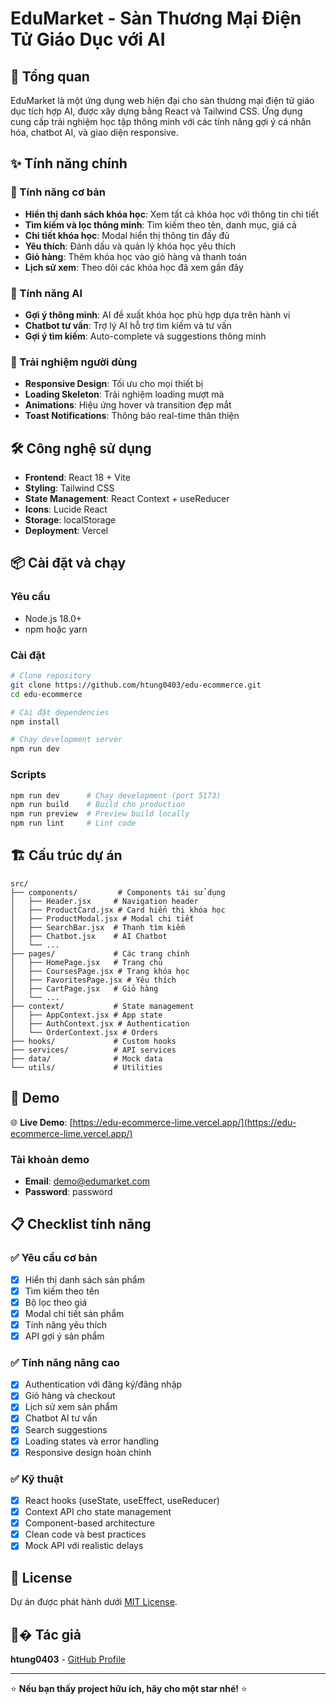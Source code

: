 # EduMarket - Sàn Thương Mại Điện Tử Giáo Dục với AI

## 🚀 Tổng quan

EduMarket là một ứng dụng web hiện đại cho sàn thương mại điện tử giáo dục tích hợp AI, được xây dựng bằng React và Tailwind CSS. Ứng dụng cung cấp trải nghiệm học tập thông minh với các tính năng gợi ý cá nhân hóa, chatbot AI, và giao diện responsive.

## ✨ Tính năng chính

### 🎯 Tính năng cơ bản
- **Hiển thị danh sách khóa học**: Xem tất cả khóa học với thông tin chi tiết
- **Tìm kiếm và lọc thông minh**: Tìm kiếm theo tên, danh mục, giá cả
- **Chi tiết khóa học**: Modal hiển thị thông tin đầy đủ
- **Yêu thích**: Đánh dấu và quản lý khóa học yêu thích
- **Giỏ hàng**: Thêm khóa học vào giỏ hàng và thanh toán
- **Lịch sử xem**: Theo dõi các khóa học đã xem gần đây

### 🤖 Tính năng AI
- **Gợi ý thông minh**: AI đề xuất khóa học phù hợp dựa trên hành vi
- **Chatbot tư vấn**: Trợ lý AI hỗ trợ tìm kiếm và tư vấn
- **Gợi ý tìm kiếm**: Auto-complete và suggestions thông minh

### 📱 Trải nghiệm người dùng
- **Responsive Design**: Tối ưu cho mọi thiết bị
- **Loading Skeleton**: Trải nghiệm loading mượt mà
- **Animations**: Hiệu ứng hover và transition đẹp mắt
- **Toast Notifications**: Thông báo real-time thân thiện

## 🛠️ Công nghệ sử dụng

- **Frontend**: React 18 + Vite
- **Styling**: Tailwind CSS
- **State Management**: React Context + useReducer
- **Icons**: Lucide React
- **Storage**: localStorage
- **Deployment**: Vercel

## 📦 Cài đặt và chạy

### Yêu cầu
- Node.js 18.0+
- npm hoặc yarn

### Cài đặt
```bash
# Clone repository
git clone https://github.com/htung0403/edu-ecommerce.git
cd edu-ecommerce

# Cài đặt dependencies
npm install

# Chạy development server
npm run dev
```

### Scripts
```bash
npm run dev      # Chạy development (port 5173)
npm run build    # Build cho production
npm run preview  # Preview build locally
npm run lint     # Lint code
```

## 🏗️ Cấu trúc dự án

```
src/
├── components/         # Components tái sử dụng
│   ├── Header.jsx     # Navigation header
│   ├── ProductCard.jsx # Card hiển thị khóa học
│   ├── ProductModal.jsx # Modal chi tiết
│   ├── SearchBar.jsx  # Thanh tìm kiếm
│   ├── Chatbot.jsx    # AI Chatbot
│   └── ...
├── pages/             # Các trang chính
│   ├── HomePage.jsx   # Trang chủ
│   ├── CoursesPage.jsx # Trang khóa học
│   ├── FavoritesPage.jsx # Yêu thích
│   ├── CartPage.jsx   # Giỏ hàng
│   └── ...
├── context/           # State management
│   ├── AppContext.jsx # App state
│   ├── AuthContext.jsx # Authentication
│   └── OrderContext.jsx # Orders
├── hooks/             # Custom hooks
├── services/          # API services
├── data/              # Mock data
└── utils/             # Utilities
```

## 🎯 Demo

🌐 **Live Demo**: [https://edu-ecommerce-lime.vercel.app/](https://edu-ecommerce-lime.vercel.app/)

### Tài khoản demo
- **Email**: demo@edumarket.com  
- **Password**: password

## 📋 Checklist tính năng

### ✅ Yêu cầu cơ bản
- [x] Hiển thị danh sách sản phẩm
- [x] Tìm kiếm theo tên
- [x] Bộ lọc theo giá
- [x] Modal chi tiết sản phẩm
- [x] Tính năng yêu thích
- [x] API gợi ý sản phẩm

### ✅ Tính năng nâng cao
- [x] Authentication với đăng ký/đăng nhập
- [x] Giỏ hàng và checkout
- [x] Lịch sử xem sản phẩm
- [x] Chatbot AI tư vấn
- [x] Search suggestions
- [x] Loading states và error handling
- [x] Responsive design hoàn chỉnh

### ✅ Kỹ thuật
- [x] React hooks (useState, useEffect, useReducer)
- [x] Context API cho state management
- [x] Component-based architecture
- [x] Clean code và best practices
- [x] Mock API với realistic delays

## 📄 License

Dự án được phát hành dưới [MIT License](LICENSE).

## 👨‍� Tác giả

**htung0403** - [GitHub Profile](https://github.com/htung0403)

---

⭐ **Nếu bạn thấy project hữu ích, hãy cho một star nhé!** ⭐
